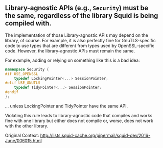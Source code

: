 Library-agnostic APIs (e.g., `Security`) must be the same, regardless of the
library Squid is being compiled with.
----

The implementation of those Library-agnostic APIs may depend on the library,
of course. For example, it is also perfectly fine for GnuTLS-specific code to
use types that are different from types used by OpenSSL-specific code.
However, the library-agnostic APIs must remain the same.

For example, adding or relying on something like this is a bad idea:

```C++
namespace Security {
#if USE_OPENSSL
    typedef LockingPointer<...> SessionPointer;
#elif USE_GNUTLS
    typedef TidyPointer<...> SessionPointer;
#endif
};
```

... unless LockingPointer and TidyPointer have the same API.

Violating this rule leads to library-agnostic code that compiles and works
fine with one library but either does not compile or, worse, does not work
with the other library.


Original Context:
http://lists.squid-cache.org/pipermail/squid-dev/2016-June/006015.html
